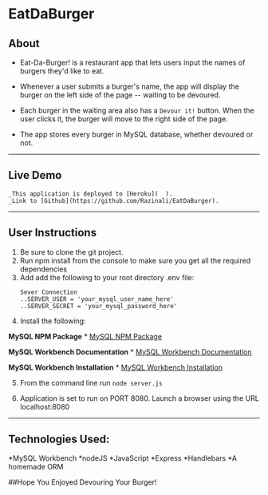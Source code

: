 # **EatDaBurger**

## About
* Eat-Da-Burger! is a restaurant app that lets users input the names of burgers they'd like to eat.
* Whenever a user submits a burger's name, the app will display the burger on the left side of the page -- waiting to be devoured.

* Each burger in the waiting area also has a `Devour it!` button. When the user clicks it, the burger will move to the right side of the page.

* The app  stores every burger in MySQL database, whether devoured or not.

---

## Live Demo
    _This application is deployed to [Heroku](  ).
    _Link to [Github](https://github.com/Razinali/EatDaBurger).


---

## User Instructions
1. Be sure to clone the git project.
2. Run npm install from the console to make sure you get all the        required dependencies
3. Add add the following to your root directory .env file:
    ```
    Sever Connection
    ..SERVER_USER = 'your_mysql_user_name_here'
    ..SERVER_SECRET = 'your_mysql_password_here'
    ```
4. Install the following:

**MySQL NPM Package**
    * [MySQL NPM Package](https://www.npmjs.com/package/mysql)

**MySQL Workbench Documentation**
    * [MySQL Workbench Documentation](http://dev.mysql.com/doc/workbench/en/)

**MySQL Workbench Installation**
    * [MySQL Workbench Installation](https://dev.mysql.com/downloads/workbench/)

5. From the command line run ``node server.js``

6. Application is set to run on PORT 8080. Launch a browser using       the URL localhost:8080

---

## Technologies Used:
*MySQL Workbench
*nodeJS
*JavaScript
*Express
*Handlebars
*A homemade ORM

##Hope You Enjoyed Devouring Your Burger!

